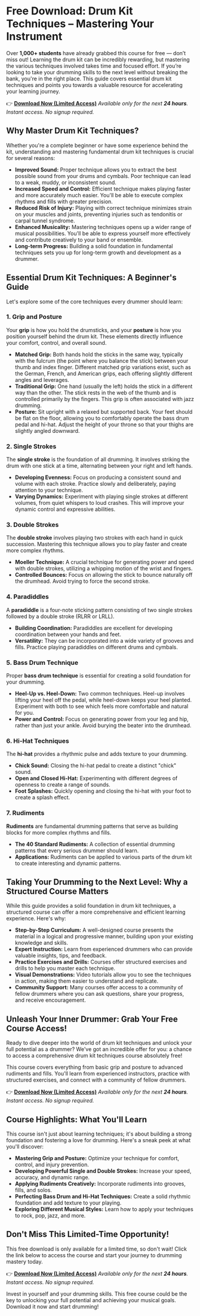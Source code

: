 # Free Download: Drum Kit Techniques – Mastering Your Instrument

Over **1,000+ students** have already grabbed this course for free — don’t miss out! Learning the drum kit can be incredibly rewarding, but mastering the various techniques involved takes time and focused effort. If you’re looking to take your drumming skills to the next level without breaking the bank, you're in the right place. This guide covers essential drum kit techniques and points you towards a valuable resource for accelerating your learning journey.

👉 [**Download Now (Limited Access)**](https://udemywork.com/drum-kit-techniques)
_Available only for the next **24 hours**. Instant access. No signup required._

## Why Master Drum Kit Techniques?

Whether you're a complete beginner or have some experience behind the kit, understanding and mastering fundamental drum kit techniques is crucial for several reasons:

*   **Improved Sound:** Proper technique allows you to extract the best possible sound from your drums and cymbals. Poor technique can lead to a weak, muddy, or inconsistent sound.
*   **Increased Speed and Control:** Efficient technique makes playing faster and more accurately much easier. You'll be able to execute complex rhythms and fills with greater precision.
*   **Reduced Risk of Injury:** Playing with correct technique minimizes strain on your muscles and joints, preventing injuries such as tendonitis or carpal tunnel syndrome.
*   **Enhanced Musicality:** Mastering techniques opens up a wider range of musical possibilities. You'll be able to express yourself more effectively and contribute creatively to your band or ensemble.
*   **Long-term Progress:** Building a solid foundation in fundamental techniques sets you up for long-term growth and development as a drummer.

## Essential Drum Kit Techniques: A Beginner's Guide

Let's explore some of the core techniques every drummer should learn:

### 1. Grip and Posture

Your **grip** is how you hold the drumsticks, and your **posture** is how you position yourself behind the drum kit. These elements directly influence your comfort, control, and overall sound.

*   **Matched Grip:** Both hands hold the sticks in the same way, typically with the fulcrum (the point where you balance the stick) between your thumb and index finger. Different matched grip variations exist, such as the German, French, and American grips, each offering slightly different angles and leverages.
*   **Traditional Grip:** One hand (usually the left) holds the stick in a different way than the other. The stick rests in the web of the thumb and is controlled primarily by the fingers. This grip is often associated with jazz drumming.
*   **Posture:** Sit upright with a relaxed but supported back. Your feet should be flat on the floor, allowing you to comfortably operate the bass drum pedal and hi-hat. Adjust the height of your throne so that your thighs are slightly angled downward.

### 2. Single Strokes

The **single stroke** is the foundation of all drumming. It involves striking the drum with one stick at a time, alternating between your right and left hands.

*   **Developing Evenness:** Focus on producing a consistent sound and volume with each stroke. Practice slowly and deliberately, paying attention to your technique.
*   **Varying Dynamics:** Experiment with playing single strokes at different volumes, from quiet whispers to loud crashes. This will improve your dynamic control and expressive abilities.

### 3. Double Strokes

The **double stroke** involves playing two strokes with each hand in quick succession. Mastering this technique allows you to play faster and create more complex rhythms.

*   **Moeller Technique:** A crucial technique for generating power and speed with double strokes, utilizing a whipping motion of the wrist and fingers.
*   **Controlled Bounces:** Focus on allowing the stick to bounce naturally off the drumhead. Avoid trying to force the second stroke.

### 4. Paradiddles

A **paradiddle** is a four-note sticking pattern consisting of two single strokes followed by a double stroke (RLRR or LRLL).

*   **Building Coordination:** Paradiddles are excellent for developing coordination between your hands and feet.
*   **Versatility:** They can be incorporated into a wide variety of grooves and fills. Practice playing paradiddles on different drums and cymbals.

### 5. Bass Drum Technique

Proper **bass drum technique** is essential for creating a solid foundation for your drumming.

*   **Heel-Up vs. Heel-Down:** Two common techniques. Heel-up involves lifting your heel off the pedal, while heel-down keeps your heel planted. Experiment with both to see which feels more comfortable and natural for you.
*   **Power and Control:** Focus on generating power from your leg and hip, rather than just your ankle. Avoid burying the beater into the drumhead.

### 6. Hi-Hat Techniques

The **hi-hat** provides a rhythmic pulse and adds texture to your drumming.

*   **Chick Sound:** Closing the hi-hat pedal to create a distinct "chick" sound.
*   **Open and Closed Hi-Hat:** Experimenting with different degrees of openness to create a range of sounds.
*   **Foot Splashes:** Quickly opening and closing the hi-hat with your foot to create a splash effect.

### 7. Rudiments

**Rudiments** are fundamental drumming patterns that serve as building blocks for more complex rhythms and fills.

*   **The 40 Standard Rudiments:** A collection of essential drumming patterns that every serious drummer should learn.
*   **Applications:** Rudiments can be applied to various parts of the drum kit to create interesting and dynamic patterns.

## Taking Your Drumming to the Next Level: Why a Structured Course Matters

While this guide provides a solid foundation in drum kit techniques, a structured course can offer a more comprehensive and efficient learning experience. Here's why:

*   **Step-by-Step Curriculum:** A well-designed course presents the material in a logical and progressive manner, building upon your existing knowledge and skills.
*   **Expert Instruction:** Learn from experienced drummers who can provide valuable insights, tips, and feedback.
*   **Practice Exercises and Drills:** Courses offer structured exercises and drills to help you master each technique.
*   **Visual Demonstrations:** Video tutorials allow you to see the techniques in action, making them easier to understand and replicate.
*   **Community Support:** Many courses offer access to a community of fellow drummers where you can ask questions, share your progress, and receive encouragement.

## Unleash Your Inner Drummer: Grab Your Free Course Access!

Ready to dive deeper into the world of drum kit techniques and unlock your full potential as a drummer? We've got an incredible offer for you: a chance to access a comprehensive drum kit techniques course absolutely free!

This course covers everything from basic grip and posture to advanced rudiments and fills. You'll learn from experienced instructors, practice with structured exercises, and connect with a community of fellow drummers.

👉 [**Download Now (Limited Access)**](https://udemywork.com/drum-kit-techniques)
_Available only for the next **24 hours**. Instant access. No signup required._

## Course Highlights: What You'll Learn

This course isn't just about learning techniques; it's about building a strong foundation and fostering a love for drumming. Here's a sneak peek at what you'll discover:

*   **Mastering Grip and Posture:** Optimize your technique for comfort, control, and injury prevention.
*   **Developing Powerful Single and Double Strokes:** Increase your speed, accuracy, and dynamic range.
*   **Applying Rudiments Creatively:** Incorporate rudiments into grooves, fills, and solos.
*   **Perfecting Bass Drum and Hi-Hat Techniques:** Create a solid rhythmic foundation and add texture to your playing.
*   **Exploring Different Musical Styles:** Learn how to apply your techniques to rock, pop, jazz, and more.

## Don't Miss This Limited-Time Opportunity!

This free download is only available for a limited time, so don't wait! Click the link below to access the course and start your journey to drumming mastery today.

👉 [**Download Now (Limited Access)**](https://udemywork.com/drum-kit-techniques)
_Available only for the next **24 hours**. Instant access. No signup required._

Invest in yourself and your drumming skills. This free course could be the key to unlocking your full potential and achieving your musical goals. Download it now and start drumming!
